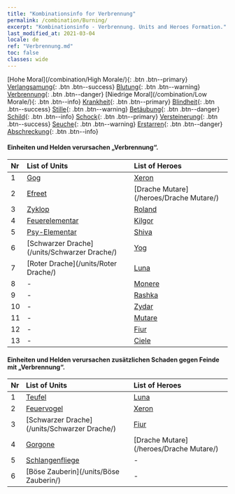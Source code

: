 ```yaml
---
title: "Kombinationsinfo for Verbrennung"
permalink: /combination/Burning/
excerpt: "Kombinationsinfo - Verbrennung. Units and Heroes Formation."
last_modified_at: 2021-03-04
locale: de
ref: "Verbrennung.md"
toc: false
classes: wide
---
```


  [Hohe Moral](/combination/High Morale/){: .btn .btn--primary} [Verlangsamung](/combination/Slow/){: .btn .btn--success} [Blutung](/combination/Bleeding/){: .btn .btn--warning} [Verbrennung](/combination/Burning/){: .btn .btn--danger} [Niedrige Moral](/combination/Low Morale/){: .btn .btn--info} [Krankheit](/combination/Disease/){: .btn .btn--primary} [Blindheit](/combination/Blind/){: .btn .btn--success} [Stille](/combination/Silence/){: .btn .btn--warning} [Betäubung](/combination/Stun/){: .btn .btn--danger} [Schild](/combination/Shield/){: .btn .btn--info} [Schock](/combination/Static/){: .btn .btn--primary} [Versteinerung](/combination/Petrify/){: .btn .btn--success} [Seuche](/combination/Plague/){: .btn .btn--warning} [Erstarren](/combination/Freeze/){: .btn .btn--danger} [Abschreckung](/combination/Deterrence/){: .btn .btn--info} 


#### Einheiten und Helden verursachen „Verbrennung“.

  | Nr |  List of Units  | List of Heroes | 
  |:---|:----------------|:---------------| 
  | 1 | [Gog](/units/Gog/) | [Xeron](/heroes/Xeron/) |
  | 2 | [Efreet](/units/Efreet/) | [Drache Mutare](/heroes/Drache Mutare/) |
  | 3 | [Zyklop](/units/Zyklop/) | [Roland](/heroes/Roland/) |
  | 4 | [Feuerelementar](/units/Feuerelementar/) | [Kilgor](/heroes/Kilgor/) |
  | 5 | [Psy-Elementar](/units/Psy-Elementar/) | [Shiva](/heroes/Shiva/) |
  | 6 | [Schwarzer Drache](/units/Schwarzer Drache/) | [Yog](/heroes/Yog/) |
  | 7 | [Roter Drache](/units/Roter Drache/) | [Luna](/heroes/Luna/) |
  | 8 | - | [Monere](/heroes/Monere/) |
  | 9 | - | [Rashka](/heroes/Rashka/) |
  | 10 | - | [Zydar](/heroes/Zydar/) |
  | 11 | - | [Mutare](/heroes/Mutare/) |
  | 12 | - | [Fiur](/heroes/Fiur/) |
  | 13 | - | [Ciele](/heroes/Ciele/) |


#### Einheiten und Helden verursachen zusätzlichen Schaden gegen Feinde mit „Verbrennung“.

  | Nr |  List of Units  | List of Heroes | 
  |:---|:----------------|:---------------| 
  | 1 | [Teufel](/units/Teufel/) | [Luna](/heroes/Luna/) |
  | 2 | [Feuervogel](/units/Feuervogel/) | [Xeron](/heroes/Xeron/) |
  | 3 | [Schwarzer Drache](/units/Schwarzer Drache/) | [Fiur](/heroes/Fiur/) |
  | 4 | [Gorgone](/units/Gorgone/) | [Drache Mutare](/heroes/Drache Mutare/) |
  | 5 | [Schlangenfliege](/units/Schlangenfliege/) | - |
  | 6 | [Böse Zauberin](/units/Böse Zauberin/) | - |
